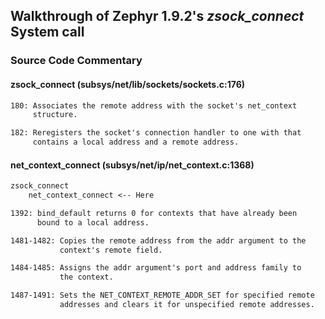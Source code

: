 ## Walkthrough of Zephyr 1.9.2's _zsock\_connect_ System call

### Source Code Commentary

#### zsock\_connect (subsys/net/lib/sockets/sockets.c:176)

```txt
180: Associates the remote address with the socket's net_context
     structure.

182: Reregisters the socket's connection handler to one with that
     contains a local address and a remote address.
```

#### net\_context\_connect (subsys/net/ip/net\_context.c:1368)

```txt
zsock_connect
    net_context_connect <-- Here

1392: bind_default returns 0 for contexts that have already been
      bound to a local address.

1481-1482: Copies the remote address from the addr argument to the
           context's remote field.

1484-1485: Assigns the addr argument's port and address family to
           the context.

1487-1491: Sets the NET_CONTEXT_REMOTE_ADDR_SET for specified remote
           addresses and clears it for unspecified remote addresses.
```
